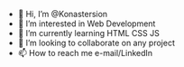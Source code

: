 - 👋 Hi, I’m @Konastersion
- 👀 I’m interested in Web Development
- 🌱 I’m currently learning HTML CSS JS
- 💞️ I’m looking to collaborate on any project 
- 📫 How to reach me e-mail/LinkedIn

<!---
Konastersion/Konastersion is a ✨ special ✨ repository because its `README.md` (this file) appears on your GitHub profile.
You can click the Preview link to take a look at your changes.
--->

